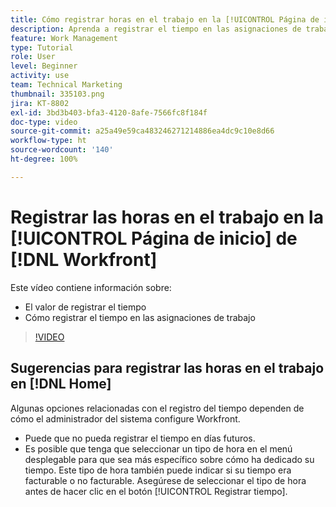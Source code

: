 ```yaml
---
title: Cómo registrar horas en el trabajo en la [!UICONTROL Página de inicio]
description: Aprenda a registrar el tiempo en las asignaciones de trabajo en  [!DNL  Workfront]. Comprenda por qué un registro del tiempo puede ser necesario en su organización.
feature: Work Management
type: Tutorial
role: User
level: Beginner
activity: use
team: Technical Marketing
thumbnail: 335103.png
jira: KT-8802
exl-id: 3bd3b403-bfa3-4120-8afe-7566fc8f184f
doc-type: video
source-git-commit: a25a49e59ca483246271214886ea4dc9c10e8d66
workflow-type: ht
source-wordcount: '140'
ht-degree: 100%

---
```


# Registrar las horas en el trabajo en la [!UICONTROL Página de inicio] de [!DNL Workfront] 

Este vídeo contiene información sobre:

* El valor de registrar el tiempo
* Cómo registrar el tiempo en las asignaciones de trabajo

>[!VIDEO](https://video.tv.adobe.com/v/335103/?quality=12&learn=on)

## Sugerencias para registrar las horas en el trabajo en [!DNL Home]

Algunas opciones relacionadas con el registro del tiempo dependen de cómo el administrador del sistema configure Workfront.

* Puede que no pueda registrar el tiempo en días futuros.
* Es posible que tenga que seleccionar un tipo de hora en el menú desplegable para que sea más específico sobre cómo ha dedicado su tiempo. Este tipo de hora también puede indicar si su tiempo era facturable o no facturable. Asegúrese de seleccionar el tipo de hora antes de hacer clic en el botón [!UICONTROL Registrar tiempo].

<!---
learn more URLs
--->
